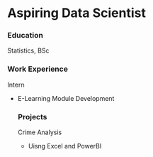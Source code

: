 # Aspiring Data Scientist

### Education
Statistics, BSc

### Work Experience
Intern
- E-Learning Module Development

  ### Projects
  Crime Analysis
  - Uisng Excel and PowerBI
